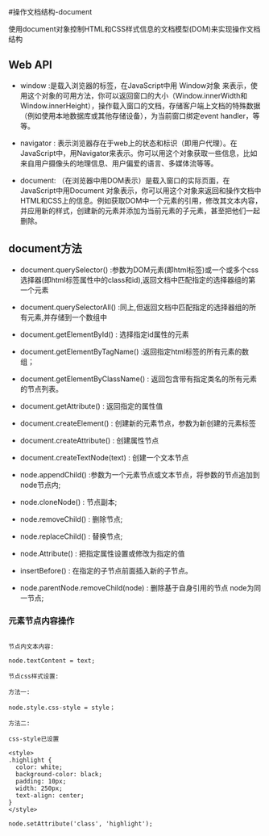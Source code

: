 #操作文档结构-document

使用document对象控制HTML和CSS样式信息的文档模型(DOM)来实现操作文档结构

## Web API

* window :是载入浏览器的标签，在JavaScript中用 Window对象 来表示，使用这个对象的可用方法，你可以返回窗口的大小（Window.innerWidth和Window.innerHeight），操作载入窗口的文档，存储客户端上文档的特殊数据（例如使用本地数据库或其他存储设备），为当前窗口绑定event handler，等等。

* navigator : 表示浏览器存在于web上的状态和标识（即用户代理）。在JavaScript中，用Navigator来表示。你可以用这个对象获取一些信息，比如来自用户摄像头的地理信息、用户偏爱的语言、多媒体流等等。

* document: （在浏览器中用DOM表示）是载入窗口的实际页面，在JavaScript中用Document 对象表示，你可以用这个对象来返回和操作文档中HTML和CSS上的信息。例如获取DOM中一个元素的引用，修改其文本内容，并应用新的样式，创建新的元素并添加为当前元素的子元素，甚至把他们一起删除。

## document方法

* document.querySelector() :参数为DOM元素(即html标签)或一个或多个css选择器(即html标签属性中的class和id),返回文档中匹配指定的选择器组的第一个元素

* document.querySelectorAll() :同上,但返回文档中匹配指定的选择器组的所有元素,并存储到一个数组中

* document.getElementById() : 选择指定id属性的元素

* document.getElementByTagName() :返回指定html标签的所有元素的数组；

* document.getElementByClassName() : 返回包含带有指定类名的所有元素的节点列表。

* document.getAttribute() : 返回指定的属性值

* document.createElement() : 创建新的元素节点，参数为新创建的元素标签

* document.createAttribute() : 创建属性节点

* document.createTextNode(text) : 创建一个文本节点

* node.appendChild() :参数为一个元素节点或文本节点，将参数的节点追加到node节点内;

* node.cloneNode() : 节点副本;

* node.removeChild() : 删除节点;

* node.replaceChild() : 替换节点;

* node.Attribute() : 把指定属性设置或修改为指定的值

* insertBefore() : 在指定的子节点前面插入新的子节点。

* node.parentNode.removeChild(node) : 删除基于自身引用的节点 node为同一节点;


### 元素节点内容操作

```

节点内文本内容:

node.textContent = text;

节点css样式设置:

方法一:

node.style.css-style = style；

方法二:

css-style已设置

<style>
.highlight {
  color: white;
  background-color: black;
  padding: 10px;
  width: 250px;
  text-align: center;
}
</style>

node.setAttribute('class', 'highlight');
        










```


 
